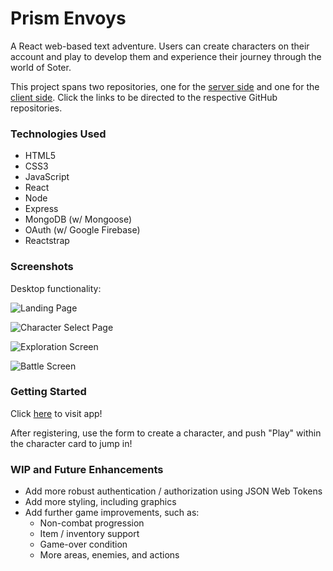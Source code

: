# Prism Envoys

A React web-based text adventure. Users can create characters on their account and play to develop them and experience their journey through the world of Soter.

This project spans two repositories, one for the [server side](https://github.com/kevintlau/prism-envoys-backend) and one for the [client side](https://github.com/kevintlau/prism-envoys-frontend). Click the links to be directed to the respective GitHub repositories.

### Technologies Used

* HTML5
* CSS3
* JavaScript
* React
* Node
* Express
* MongoDB (w/ Mongoose)
* OAuth (w/ Google Firebase)
* Reactstrap

### Screenshots

Desktop functionality:

![Landing Page](https://i.imgur.com/RF8omRW.png)

![Character Select Page](https://i.imgur.com/bSnJPQu.png)

![Exploration Screen](https://i.imgur.com/LZMvhGE.png)

![Battle Screen](https://i.imgur.com/15FU6wo.png)

### Getting Started

Click [here](https://prism-envoys.netlify.app/) to visit app!

After registering, use the form to create a character, and push "Play" within the character card to jump in!

### WIP and Future Enhancements

* Add more robust authentication / authorization using JSON Web Tokens
* Add more styling, including graphics
* Add further game improvements, such as:
  * Non-combat progression
  * Item / inventory support
  * Game-over condition
  * More areas, enemies, and actions

